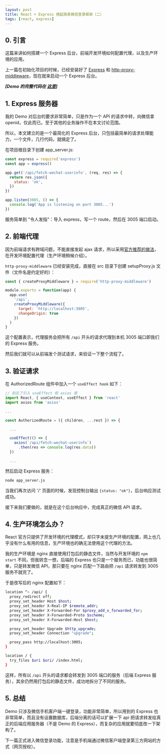 ```yaml
---
layout: post
title: React + Express 搭起简易微信登录框架（二）
tags: [react, express]
---
```


## 0. 引言

这篇来讲如何搭建一个 Express 后台，前端开发环境如何配置代理，以及生产环境的应用。

上一篇在初始化项目的时候，已经安装好了 [Express](http://expressjs.com/) 和 [http-proxy-middleware](https://create-react-app.dev/docs/proxying-api-requests-in-development)，现在就来启动一个 Express 后台。

***[Demo 的完整代码在 [这里](https://github.com/SpiderEvgn/react-wechat-login-demo)]***

## 1. Express 服务器

我的 Demo 对后台的要求非常简单，只是作为一个 API 的请求中转，向微信拿 openid，仅此而已。至于其他的业务操作不在本文讨论范围。

所以，本文建立的是一个最简化的 Express 后台，只包括最简单的请求处理能力，一个文件，几行代码，就搞定了。

在项目根目录下创建 app_server.js:

```js
const express = require('express')
const app = express()

app.get('/api/fetch-wechat-userinfo', (req, res) => {
  return res.json({
    status: 'ok',
  })
})

app.listen(3005, () => {
  console.log('App is listening on port 3005...')
})
```

服务简单到 "令人发指"：导入 express，写一个 route，然后在 3005 端口启动。

## 2. 前端代理

因为前端请求有跨域问题，不能直接发起 ajax 请求，所以采用[官方推荐的做法](https://create-react-app.dev/docs/proxying-api-requests-in-development/)，在开发环境配置代理（生产环境稍候介绍）。

`http-proxy-middleware` 已经安装完成，直接在 src 目录下创建 setupProxy.js 文件（文件名是约定好的）：

```js
const { createProxyMiddleware } = require('http-proxy-middleware')

module.exports = function(app) {
  app.use(
    '/api', 
    createProxyMiddleware({
      target: 'http://localhost:3005',
      changeOrigin: true
    })
  )
}
```

这个配置表示，代理服务会把所有 `/api` 开头的请求代理到本机 3005 端口即我们的 Express 服务。

然后我们就可以从前端发个测试请求，来验证一下整个流程了。

## 3. 验证请求

在 AuthorizedRoute 组件中加入一个 `useEffect hook` 如下：

```js
// 别忘了引入 useEffect 和 axios 库
import React, { useContext, useEffect } from 'react'
import axios from 'axios'

...

const AuthorizedRoute = ({ children, ...rest }) => {

  ...

  useEffect(() => {
    axios(`/api/fetch-wechat-userinfo`)
      .then(res => console.log(res.data))
  })

  ...
```

然后启动 Express 服务：

```bash
node app_server.js
```

当我们再次访问 '/' 页面的时候，发现控制台输出 `{status: "ok"}`，后台响应测试成功。

接下来我们要做的，就是在这个后台响应中，完成真正的微信 API 请求。

## 4. 生产环境怎么办？

React 官方只提供了开发环境的代理模式，却只字未提生产环境的配置，网上也几乎没有什么有用的信息，生产环境也的确无法使用这个代理的方法。

我的生产环境是 nginx 直接使用打包后的静态文件，当然与开发环境的 `npm start` 不同，但我转念一想，后端的 Express 也只是一个服务而已，功能也很简单，只是转发微信 API，那只要在 nginx 匹配一下路由把 `/api` 请求转发到 3005 服务不就完了。

于是改写后的 nginx 配置如下：

```bash
location ^~ /api/ {
  proxy_redirect off;
  proxy_set_header Host $host;
  proxy_set_header X-Real-IP $remote_addr;
  proxy_set_header X-Forwarded-For $proxy_add_x_forwarded_for;
  proxy_set_header X-Forwarded-Proto $scheme;
  proxy_set_header X-Forwarded-Host $host;

  proxy_set_header Upgrade $http_upgrade;
  proxy_set_header Connection "upgrade";

  proxy_pass http://localhost:3005;
}

location / {
  try_files $uri $uri/ /index.html;
}
```

这样，所有以 `/api` 开头的请求都会转发到 3005 端口的服务（后端 Express 服务），其余仍然用打包后的静态文件，成功地拆分了不同的服务。

## 5. 总结

Demo 只涉及微信手机客户端一键登录，功能非常简单，所以用到的 Express 也非常简单，而且没有设置数据库，后端分离的话可以扩展一下 api 把请求转发给真正的后端应用服务器（不是 Demo 的 Express），而复杂的应用就要彻底改一下架构了。

下一篇正式进入微信登录功能，注意是手机端通过微信客户端登录第三方网站的方式（网页授权）。